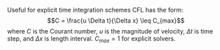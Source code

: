 Useful for explicit time integration schemes
CFL has the form:
$$C = \frac{u \Delta t}{\Delta x} \leq C_{max}$$
where $C$ is the Courant number, $u$ is the magnitude of velocity, $\Delta t$ is time step, and $\Delta x$ is length interval. $C_{max} =1$ for explicit solvers.  